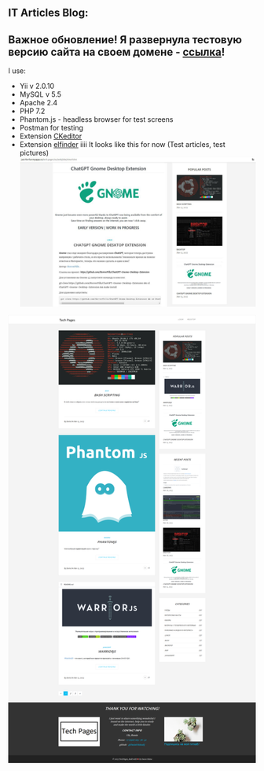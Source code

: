 IT Articles Blog:
--------------------
Важное обновление!
Я развернула тестовую версию сайта на своем домене - [ссылка](https://just-for-fun-myapps.ru/tech.pages.loc/web/)!
---------------------
I use:
* Yii v 2.0.10
* MySQL v 5.5
* Apache 2.4
* PHP 7.2
* Phantom.js - headless browser for test screens
* Postman for testing
* Extension [CKeditor](https://github.com/MihailDev/yii2-ckeditor) 
* Extension [elfinder](https://github.com/MihailDev/yii2-elfinder)
iiii
It looks like this for now (Test articles, test pictures)
![img_4.png](img_4.png)

![img.png](img.png)




